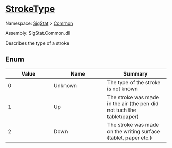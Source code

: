 # [StrokeType](./StrokeType.md)
Namespace: [SigStat]() > [Common](./README.md)

Assembly: SigStat.Common.dll


Describes the type of a stroke

##	Enum

| Value<a href="#"><img width=475></a> | Name<a href="#"><img width=475></a> | Summary<a href="#"><img width=475></a> | 
| --- | --- | --- | 
| 0| Unknown| The type of the stroke is not known| <br>
| 1| Up| The stroke was made in the air (the pen did not tuch the tablet/paper)| <br>
| 2| Down| The stroke was made on the writing surface (tablet, paper etc.)| <br>


